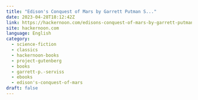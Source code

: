 ```yaml
---
title: "Edison's Conquest of Mars by Garrett Putman S..."
date: 2023-04-28T18:12:42Z
link: https://hackernoon.com/edisons-conquest-of-mars-by-garrett-putman-s?source=rss&utm_medium=RSS&utm_source=news.12bit.vn
site: hackernoon.com
language: English
category:
  - science-fiction
  - classics
  - hackernoon-books
  - project-gutenberg
  - books
  - garrett-p.-serviss
  - ebooks
  - edison's-conquest-of-mars
draft: false
---
```

